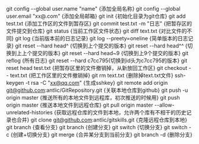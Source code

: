 git config --global user.name "name" {添加全局名称}
git config --global user.email "xx@.com" {添加全局邮箱}
git init  {初始化目录为git仓库}
git add test.txt {添加工作区的文件到暂存区}
git commit test.txt -m "日志" {把暂存区的文件提交到仓库}
git status  {当前工作区文件状态}
git diff text.txt  {对比文件的不同}
git log  {当前版本前的日志记录}
git log --preety=oneline  {简单版本的日志记录}
git reset --hard head^  {切换到上个提交的版本}
git reset --hard head^^ {切换到上上个提交的版本}
git reset --hard head~9  {切换到上9个提交的版本}
git reflog {所有日志}
git reset --hard c7cc795{切换到id头为c7cc795的版本}
git reset head test.txt  {把暂存区里的文件撤销掉，从新放回工作区}
git checkout -- text.txt  {把工作区里的文件撤销掉}
git rm text.txt  {删除掉text.txt文件}
ssh-keygen -t rsa -C "xx@qq.com"   {生成sshkey}
git remote add origin git@github.com:antlic/GitRepository.git   {关联本地仓库到github}
git push -u origin master {推送所有的本地文件到远程库，初次推送的时候用}
git push origin master {推送本地文件到远程仓库}
git pull origin master  --allow-unrelated-histories   {获取远程仓库的文件到本地，允许两个库有不相干的历史记录也合并}
git clone git@github.com:antlic/gitskills.git    {克隆远程仓库到本地}
git branch  {查看分支}
git branch <name>  {创建分支}
git switch <name>   {切换分支}
git switch -c <name>  {创建+切换分支}
git merge  <name>   {合并某分支到当前分支}
git branch -d <name>  {删除分支}